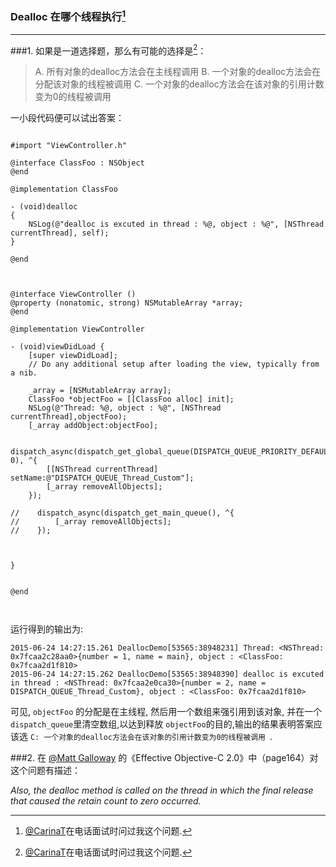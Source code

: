 ### Dealloc 在哪个线程执行[^1]
---

###1. 如果是一道选择题，那么有可能的选择是[^1]：

> A. 所有对象的dealloc方法会在主线程调用
> B. 一个对象的dealloc方法会在分配该对象的线程被调用
> C. 一个对象的dealloc方法会在该对象的引用计数变为0的线程被调用

一小段代码便可以试出答案：

```

#import "ViewController.h"

@interface ClassFoo : NSObject
@end

@implementation ClassFoo

- (void)dealloc
{
    NSLog(@"dealloc is excuted in thread : %@, object : %@", [NSThread currentThread], self);
}

@end



@interface ViewController ()
@property (nonatomic, strong) NSMutableArray *array;
@end

@implementation ViewController

- (void)viewDidLoad {
    [super viewDidLoad];
    // Do any additional setup after loading the view, typically from a nib.
    
    _array = [NSMutableArray array];
    ClassFoo *objectFoo = [[ClassFoo alloc] init];
    NSLog(@"Thread: %@, object : %@", [NSThread currentThread],objectFoo);
    [_array addObject:objectFoo];
    
    dispatch_async(dispatch_get_global_queue(DISPATCH_QUEUE_PRIORITY_DEFAULT, 0), ^{
        [[NSThread currentThread] setName:@"DISPATCH_QUEUE_Thread_Custom"];
        [_array removeAllObjects];
    });
    
//    dispatch_async(dispatch_get_main_queue(), ^{
//        [_array removeAllObjects];
//    });
    
    
    
}


@end



```





运行得到的输出为: 

```
2015-06-24 14:27:15.261 DeallocDemo[53565:38948231] Thread: <NSThread: 0x7fcaa2c28aa0>{number = 1, name = main}, object : <ClassFoo: 0x7fcaa2d1f810>
2015-06-24 14:27:15.262 DeallocDemo[53565:38948390] dealloc is excuted in thread : <NSThread: 0x7fcaa2e0ca30>{number = 2, name = DISPATCH_QUEUE_Thread_Custom}, object : <ClassFoo: 0x7fcaa2d1f810>

```

可见, `objectFoo` 的分配是在主线程, 然后用一个数组来强引用到该对象, 并在一个`dispatch_queue`里清空数组,以达到释放 `objectFoo`的目的,输出的结果表明答案应该选 `C: 一个对象的dealloc方法会在该对象的引用计数变为0的线程被调用 `.



###2. 在 [@Matt Galloway](https://twitter.com/mattjgalloway) 的《Effective Objective-C 2.0》中（page164）对这个问题有描述：

*Also, the dealloc method is called on the thread in which the final release that caused the retain count to zero occurred.* 



[^1]:[@CarinaT](https://github.com/CarinaTT)在电话面试时问过我这个问题. 
